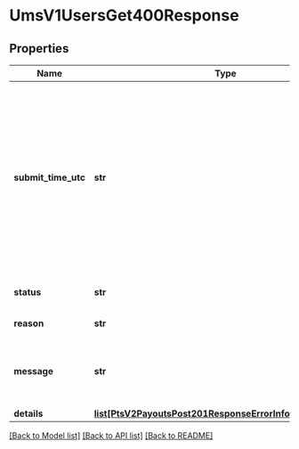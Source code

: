 # UmsV1UsersGet400Response

## Properties
Name | Type | Description | Notes
------------ | ------------- | ------------- | -------------
**submit_time_utc** | **str** | Time of request in UTC. &#x60;Format: YYYY-MM-DDThh:mm:ssZ&#x60;  Example 2016-08-11T22:47:57Z equals August 11, 2016, at 22:47:57 (10:47:57 p.m.). The T separates the date and the time. The Z indicates UTC.  | [optional] 
**status** | **str** | The status of the submitted transaction. | [optional] 
**reason** | **str** | The reason of the status.  | [optional] 
**message** | **str** | The detail message related to the status and reason listed above. | [optional] 
**details** | [**list[PtsV2PayoutsPost201ResponseErrorInformationDetails]**](PtsV2PayoutsPost201ResponseErrorInformationDetails.md) |  | [optional] 

[[Back to Model list]](../README.md#documentation-for-models) [[Back to API list]](../README.md#documentation-for-api-endpoints) [[Back to README]](../README.md)


